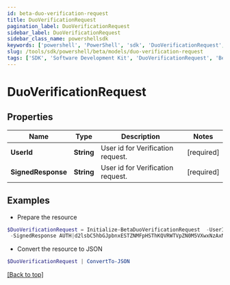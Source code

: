 ```yaml
---
id: beta-duo-verification-request
title: DuoVerificationRequest
pagination_label: DuoVerificationRequest
sidebar_label: DuoVerificationRequest
sidebar_class_name: powershellsdk
keywords: ['powershell', 'PowerShell', 'sdk', 'DuoVerificationRequest', 'BetaDuoVerificationRequest'] 
slug: /tools/sdk/powershell/beta/models/duo-verification-request
tags: ['SDK', 'Software Development Kit', 'DuoVerificationRequest', 'BetaDuoVerificationRequest']
---
```



# DuoVerificationRequest

## Properties

Name | Type | Description | Notes
------------ | ------------- | ------------- | -------------
**UserId** | **String** | User id for Verification request. | [required]
**SignedResponse** | **String** | User id for Verification request. | [required]

## Examples

- Prepare the resource
```powershell
$DuoVerificationRequest = Initialize-BetaDuoVerificationRequest  -UserId 2c9180947f0ef465017f215cbcfd004b `
 -SignedResponse AUTH|d2lsbC5hbGJpbnxESTZNMFpHSThKQVRWTVpZN0M5VXwxNzAxMjUzMDg5|f1f5f8ced5b340f3d303b05d0efa0e43b6a8f970:APP|d2lsbC5hbGJpbnxESTZNMFpHSThKQVRWTVpZN0M5VXwxNzAxMjU2NjE5|cb44cf44353f5127edcae31b1da0355f87357db2
```

- Convert the resource to JSON
```powershell
$DuoVerificationRequest | ConvertTo-JSON
```


[[Back to top]](#) 

